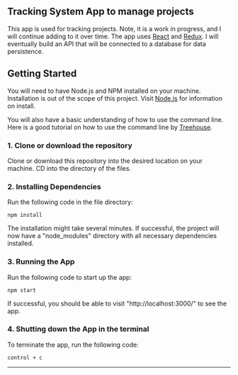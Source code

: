 ## Tracking System App to manage projects
This app is used for tracking projects.  Note, it is a work in progress, and I will continue adding to it over time.  The app uses [React](https://reactjs.org/) and [Redux](https://redux.js.org/). I will eventually build an API that will be connected to a database for data persistence.

## Getting Started
You will need to have Node.js and NPM installed on your machine.  Installation is out of the scope of this project.  Visit [Node.js](https://nodejs.org/en/) for information on install.

You will also have a basic understanding of how to use the command line.  Here is a good tutorial on how to use the command line by [Treehouse](http://blog.teamtreehouse.com/introduction-to-the-mac-os-x-command-line).

### 1. Clone or download the repository
Clone or download this repository into the desired location on your machine. CD into the directory of the files.

### 2. Installing Dependencies
Run the following code in the file directory:
```
npm install
```
The installation might take several minutes.  If successful, the project will now have a "node_modules" directory with all necessary dependencies installed.

### 3. Running the App
Run the following code to start up the app:
```
npm start
```
If successful, you should be able to visit "http://localhost:3000/" to see the app.

### 4. Shutting down the App in the terminal
To terminate the app, run the following code:
```
control + c
```
___

